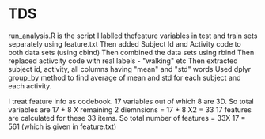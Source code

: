# TDS
run_analysis.R is the script
I lablled thefeature variables in test and train sets separately using feature.txt
Then added Subject Id and Activity code to both data sets (using cbind)
Then combined the data sets using rbind
Then replaced activcity code with real labels - "walking" etc 
Then extracted subject id, activity, all columns having "mean" and "std" words
Used dplyr group_by method to find average of mean and std for each subject and each activity.

I treat feature info as codebook. 
17 variables out of which 8 are 3D. So total variables are 17 + 8 X remaining 2 diemnsions = 17 + 8 X2 = 33
17 features are calculated for these 33 items.
So total number of features = 33X 17 = 561 (which is given in feature.txt)
